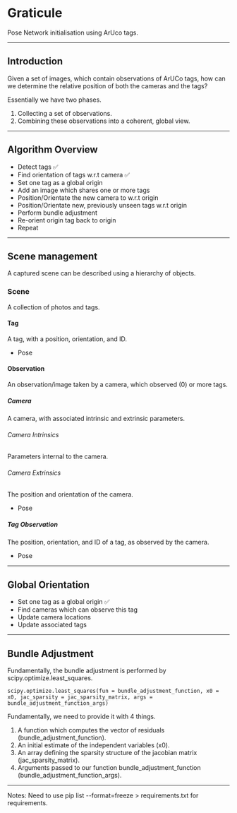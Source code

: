 # Graticule
Pose Network initialisation using ArUco tags.


***

## Introduction

Given a set of images, which contain observations of ArUCo tags, how can we determine the relative position of both the cameras and the tags?


Essentially we have two phases.

1. Collecting a set of observations.
2. Combining these observations into a coherent, global view.

***

## Algorithm Overview
* Detect tags :white_check_mark:
* Find orientation of tags w.r.t camera :white_check_mark:
* Set one tag as a global origin 
* Add an image which shares one or more tags
* Position/Orientate the new camera to w.r.t origin
* Position/Orientate new, previously unseen tags w.r.t origin
* Perform bundle adjustment
* Re-orient origin tag back to origin
* Repeat


***

## Scene management
A captured scene can be described using a hierarchy of objects.

### Scene
A collection of photos and tags.

#### Tag
A tag, with a position, orientation, and ID.
* Pose

#### Observation
An observation/image taken by a camera, which observed (0) or more tags.

##### Camera
A camera, with associated intrinsic and extrinsic parameters.

###### Camera Intrinsics
Parameters internal to the camera. 

###### Camera Extrinsics
The position and orientation of the camera.
* Pose

##### Tag Observation
The position, orientation, and ID of a tag, as observed by the camera.
* Pose

***

## Global Orientation

* Set one tag as a global origin :white_check_mark:
* Find cameras which can observe this tag
* Update camera locations
* Update associated tags


***


## Bundle Adjustment

Fundamentally, the bundle adjustment is performed by scipy.optimize.least_squares.

`scipy.optimize.least_squares(fun = bundle_adjustment_function, x0 = x0, jac_sparsity = jac_sparsity_matrix, args = bundle_adjustment_function_args)`

Fundamentally, we need to provide it with 4 things.

1. A function which computes the vector of residuals (bundle_adjustment_function).
2. An initial estimate of the independent variables (x0).
3. An array defining the sparsity structure of the jacobian matrix (jac_sparsity_matrix). 
4. Arguments passed to our function bundle_adjustment_function (bundle_adjustment_function_args).


***

Notes: Need to use pip list --format=freeze > requirements.txt for requirements.